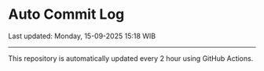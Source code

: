 # Auto Commit Log

Last updated: Monday, 15-09-2025 15:18 WIB

---

This repository is automatically updated every 2 hour using GitHub Actions.
